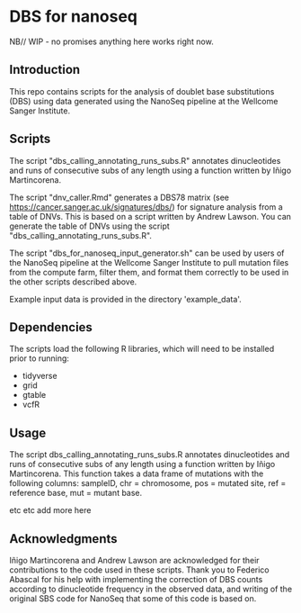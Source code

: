 # DBS for nanoseq

NB// WIP - no promises anything here works right now.

## Introduction

This repo contains scripts for the analysis of doublet base substitutions (DBS) using data generated using the NanoSeq pipeline at the Wellcome Sanger Institute. 

## Scripts

The script "dbs_calling_annotating_runs_subs.R" annotates dinucleotides and runs of consecutive subs of any length using a function written by Iñigo Martincorena.

The script "dnv_caller.Rmd" generates a DBS78 matrix (see <https://cancer.sanger.ac.uk/signatures/dbs/>) for signature analysis from a table of DNVs. This is based on a script written by Andrew Lawson. You can generate the table of DNVs using the script "dbs_calling_annotating_runs_subs.R".

The script "dbs_for_nanoseq_input_generator.sh" can be used by users of the NanoSeq pipeline at the Wellcome Sanger Institute to pull mutation files from the compute farm, filter them, and format them correctly to be used in the other scripts described above. 

Example input data is provided in the directory 'example_data'.


## Dependencies

The scripts load the following R libraries, which will need to be installed prior to running:

* tidyverse
* grid
* gtable
* vcfR

## Usage

The script dbs_calling_annotating_runs_subs.R annotates dinucleotides and runs of consecutive subs of any length using a function written by Iñigo Martincorena. This function takes a data frame of mutations with the following columns: 
sampleID, chr = chromosome, pos = mutated site, ref = reference base, mut = mutant base.

etc etc add more here


## Acknowledgments

 Iñigo Martincorena and Andrew Lawson are acknowledged for their contributions to the code used in these scripts. Thank you to Federico Abascal for his help with implementing the correction of DBS counts according to dinucleotide frequency in the observed data, and writing of the original SBS code for NanoSeq that some of this code is based on.
